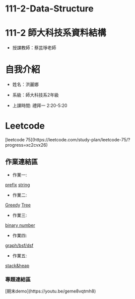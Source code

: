 # 111-2-Data-Structure 
# 111-2 師大科技系資料結構
- 授課教師：蔡芸琤老師

<h1>自我介紹</h1>

- 姓名：洪麗娜

- 系級：師大科技系2年級

- 上課時間: 禮拜一 2:20-5:20

<h1>Leetcode</h1>
 [leetcode 75](https://leetcode.com/study-plan/leetcode-75/?progress=xc2cvx26)

<h2>作業連結區</h2>

- 作業一: 


[prefix](https://youtu.be/h2iPx3AEadE)
[string](https://youtu.be/3y93_89BKFY)

- 作業二: 


[Greedy](https://youtu.be/6d0nFNh7euQ)
[Tree](https://youtu.be/6d0nFNh7euQ)

- 作業三:


[binary number](https://youtu.be/bqZbjbLKxcw)

- 作業四: 


[graph/bsf/dsf](https://youtu.be/dBGnoCr0J1A)

- 作業五: 


[stack&heap](https://youtu.be/SNGb4zLsQE0)
<h3>專題連結區</h3>
 [期末demo](https://youtu.be/geme8vqtmh8)
